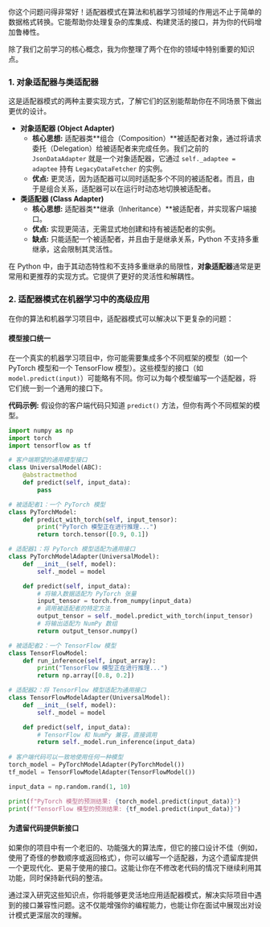 你这个问题问得非常好！适配器模式在算法和机器学习领域的作用远不止于简单的数据格式转换。它能帮助你处理复杂的库集成、构建灵活的接口，并为你的代码增加鲁棒性。

除了我们之前学习的核心概念，我为你整理了两个在你的领域中特别重要的知识点。

### 1\. 对象适配器与类适配器

这是适配器模式的两种主要实现方式，了解它们的区别能帮助你在不同场景下做出更优的设计。

  * **对象适配器 (Object Adapter)**
      * **核心思想:** 适配器类\*\*组合（Composition）\*\*被适配者对象，通过将请求委托（Delegation）给被适配者来完成任务。我们之前的 `JsonDataAdapter` 就是一个对象适配器，它通过 `self._adaptee = adaptee` 持有 `LegacyDataFetcher` 的实例。
      * **优点:** 更灵活，因为适配器可以同时适配多个不同的被适配者。而且，由于是组合关系，适配器可以在运行时动态地切换被适配者。
  * **类适配器 (Class Adapter)**
      * **核心思想:** 适配器类\*\*继承（Inheritance）\*\*被适配者，并实现客户端接口。
      * **优点:** 实现更简洁，无需显式地创建和持有被适配者的实例。
      * **缺点:** 只能适配一个被适配者，并且由于是继承关系，Python 不支持多重继承，这会限制其灵活性。

在 Python 中，由于其动态特性和不支持多重继承的局限性，**对象适配器**通常是更常用和更推荐的实现方式。它提供了更好的灵活性和解耦性。

### 2\. 适配器模式在机器学习中的高级应用

在你的算法和机器学习项目中，适配器模式可以解决以下更复杂的问题：

#### **模型接口统一**

在一个真实的机器学习项目中，你可能需要集成多个不同框架的模型（如一个 PyTorch 模型和一个 TensorFlow 模型）。这些模型的接口（如 `model.predict(input)`）可能略有不同。你可以为每个模型编写一个适配器，将它们统一到一个通用的接口下。

**代码示例:**
假设你的客户端代码只知道 `predict()` 方法，但你有两个不同框架的模型。

```python
import numpy as np
import torch
import tensorflow as tf

# 客户端期望的通用模型接口
class UniversalModel(ABC):
    @abstractmethod
    def predict(self, input_data):
        pass

# 被适配者1：一个 PyTorch 模型
class PyTorchModel:
    def predict_with_torch(self, input_tensor):
        print("PyTorch 模型正在进行推理...")
        return torch.tensor([0.9, 0.1])

# 适配器1：将 PyTorch 模型适配为通用接口
class PyTorchModelAdapter(UniversalModel):
    def __init__(self, model):
        self._model = model

    def predict(self, input_data):
        # 将输入数据适配为 PyTorch 张量
        input_tensor = torch.from_numpy(input_data)
        # 调用被适配者的特定方法
        output_tensor = self._model.predict_with_torch(input_tensor)
        # 将输出适配为 NumPy 数组
        return output_tensor.numpy()

# 被适配者2：一个 TensorFlow 模型
class TensorFlowModel:
    def run_inference(self, input_array):
        print("TensorFlow 模型正在进行推理...")
        return np.array([0.8, 0.2])

# 适配器2：将 TensorFlow 模型适配为通用接口
class TensorFlowModelAdapter(UniversalModel):
    def __init__(self, model):
        self._model = model

    def predict(self, input_data):
        # TensorFlow 和 NumPy 兼容，直接调用
        return self._model.run_inference(input_data)
        
# 客户端代码可以一致地使用任何一种模型
torch_model = PyTorchModelAdapter(PyTorchModel())
tf_model = TensorFlowModelAdapter(TensorFlowModel())

input_data = np.random.rand(1, 10)

print(f"PyTorch 模型的预测结果: {torch_model.predict(input_data)}")
print(f"TensorFlow 模型的预测结果: {tf_model.predict(input_data)}")
```

#### **为遗留代码提供新接口**

如果你的项目中有一个老旧的、功能强大的算法库，但它的接口设计不佳（例如，使用了奇怪的参数顺序或返回格式），你可以编写一个适配器，为这个遗留库提供一个更现代化、更易于使用的接口。这能让你在不修改老代码的情况下继续利用其功能，同时保持新代码的整洁。

通过深入研究这些知识点，你将能够更灵活地应用适配器模式，解决实际项目中遇到的接口兼容性问题。这不仅能增强你的编程能力，也能让你在面试中展现出对设计模式更深层次的理解。